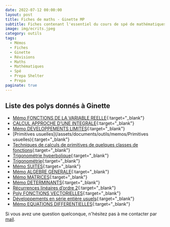 ```yaml
---
date: 2022-07-12 00:00:00
layout: post
title: Fiches de maths - Ginette MP
subtitle: Fiches contenant l'essentiel du cours de spé de mathématiques
image: img/ecrits.jpeg
category: outils
tags:
  - Mémos
  - Fiches
  - Ginette
  - Révisions
  - Maths
  - Mathématiques
  - Spé
  - Prepa Shelter
  - Prepa
paginate: true
---
```


## Liste des polys donnés à Ginette 

- [Mémo FONCTIONS DE LA VARIABLE REELLE](/assets/documents/outils/memos/foncunevarmemo.pdf){:target="_blank"}
- [CALCUL APPROCHE D’UNE INTEGRALE](assets/documents/outils/memos/integraleapprochee.pdf){:target="_blank"}
- [Mémo DEVELOPPEMENTS LIMITES](/assets/documents/outils/memos/devtslimitesmemo.pdf){:target="_blank"}
- [Primitives usuelles](/assets/documents/outils/memos/Primitives usuelles){:target="_blank"}
- [Techniques de calculs de primitives de quelques classes de fonctions](/assets/documents/outils/memos/integraleseleves.pdf){:target="_blank"}
- [Trigonométrie hyperbolique](/assets/documents/outils/memos/trighypememo.pdf){:target="_blank"}
- [Trigonométrie](/assets/documents/outils/memos/trigomemo.pdf){:target="_blank"}
- [Mémo SUITES](/assets/documents/outils/memos/suitesmemo.pdf){:target="_blank"}
- [Mémo ALGEBRE GENERALE](/assets/documents/outils/memos/algebregenmemo.pdf){:target="_blank"}
- [Mémo MATRICES](/assets/documents/outils/memos/matricesmemo.pdf){:target="_blank"}
- [Mémo DETERMINANTS](/assets/documents/outils/memos/determinantsmemo.pdf){:target="_blank"}
- [Récurrences linéaires d’ordre 2](/assets/documents/outils/memos/reclin2.pdf){:target="_blank"}
- [Poly FONCTIONS VECTORIELLES](/assets/documents/outils/memos/fonctvecteleves.pdf){:target="_blank"}
- [Développements en série entière usuels](/assets/documents/outils/memos/dsememo.pdf){:target="_blank"}
- [Mémo EQUATIONS DIFFERENTIELLES](/assets/documents/outils/memos/equadiffmemo.pdf){:target="_blank"}

Si vous avez une question quelconque, n'hésitez pas à me contacter par [mail](https://www.prepashelter.com/contact/).
